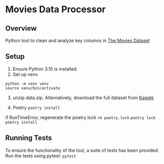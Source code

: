 # Movies Data Processor

## Overview
Python tool to clean and analyze key columns in [The Movies Dataset](https://www.kaggle.com/datasets/rounakbanik/the-movies-dataset)

## Setup
1. Ensure Python 3.10 is installed.
2. Set up venv
```
python -m venv venv
source venv/bin/activate  
```
3. unzip data.zip. Alternatively, download the full dataset from [Kaggle](https://www.kaggle.com/datasets/rounakbanik/the-movies-dataset)


4. Poetry
`poetry install`

if RunTimeError, regenerate the poetry lock
`rm poetry.lock`
`poetry lock`
`poetry install`

## Running Tests
To ensure the functionality of the tool, a suite of tests has been provided. Run the tests using pytest:
`pytest`
